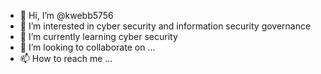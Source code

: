 - 👋 Hi, I’m @kwebb5756
- 👀 I’m interested in cyber security and information security governance
- 🌱 I’m currently learning cyber security
- 💞️ I’m looking to collaborate on ...
- 📫 How to reach me ...

<!---
kwebb5756/kwebb5756 is a ✨ special ✨ repository because its `README.md` (this file) appears on your GitHub profile.
You can click the Preview link to take a look at your changes.
--->
